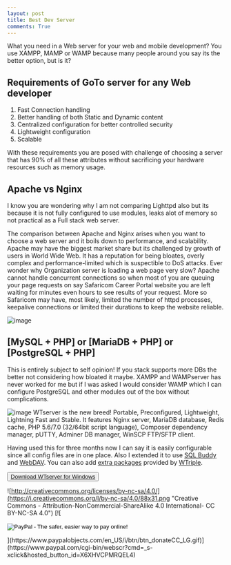 ```yaml
---
layout: post
title: Best Dev Server
comments: True
---
```


What you need in a Web server for your web and mobile development? You use XAMPP, MAMP or WAMP because many people around you say its the better option, but is it?

## Requirements of GoTo server for any Web developer
1. Fast Connection handling
2. Better handling of both Static and Dynamic content
3. Centralized configuration for better controlled security
4. Lightweight configuration
5. Scalable

With these requirements you are posed with challenge of choosing a server that has 90% of all these attributes without sacrificing your hardware resources such as memory usage.

## Apache vs Nginx

I know you are wondering why I am not comparing Lighttpd also but its because it is not fully configured to use modules, leaks alot of memory so not practical as a Full stack web server.

The comparison between Apache and Nginx arises when you want to choose a web server and it boils down to performance, and scalability. Apache may have the biggest market share but its challenged by growth of users in World Wide Web. It has a reputation for being bloates, overly complex and performance-limited which is suspectible to DoS attacks. Ever wonder why Organization server is loading a web page very slow? Apache cannot handle concurrent connections so when most of you are queuing your page requests on say Safaricom Career Portal website you are left waiting for minutes even hours to see results of your request. More so Safaricom may have, most likely, limited the number of httpd processes, keepalive connections or limited their durations to keep the website reliable. 

![image](https://assets.wp.nginx.com/wp-content/uploads/2014/03/multiprocess.png)


## [MySQL + PHP] or [MariaDB + PHP] or [PostgreSQL + PHP]

This is entirely subject to self opinion! If you stack supports more DBs the better not considering how bloated it maybe. XAMPP and WAMPserver has never worked for me but if I was asked I would consider WAMP which I can configure PostgreSQL and other modules out of the box without complications.

![image](https://a.fsdn.com/allura/p/wtnmp/icon) WTserver is the new breed! Portable, Preconfigured, Lightweight, Lightning Fast and Stable. It features Nginx server, MariaDB database, Redis cache, PHP 5.6/7.0 (32/64bit script language), Composer dependency manager, pUTTY, Adminer DB manager, WinSCP FTP/SFTP client.

Having used this for three months now I can say it is easily configurable since all config files are in one place. Also I extended it to use [SQL Buddy](http://sqlbuddy.com/) and [WebDAV](http://www.webdav.org/). You can also add [extra packages](https://sourceforge.net/projects/wtnmp/files/extras/) provided by [WTriple](https://sourceforge.net/u/wtriple/profile/).


<button class="button-save large"><a targt="_blank" href="https://sourceforge.net/projects/wtnmp/files/latest/download">Download WTserver for Windows</a></button> 



![http://creativecommons.org/licenses/by-nc-sa/4.0/](https://i.creativecommons.org/l/by-nc-sa/4.0/88x31.png 
"Creative Commons - Attribution-NonCommercial-ShareAlike 4.0 International- CC BY-NC-SA 4.0") [![ <form action="https://www.paypal.com/cgi-bin/webscr" method="post" target="_top">
<input type="hidden" name="cmd" value="_s-xclick">
<input type="hidden" name="hosted_button_id" value="ZQVADBPY2D2D6">
<input type="image" src="https://www.paypalobjects.com/en_US/i/btn/btn_donateCC_LG.gif" border="0" name="submit" alt="PayPal - The safer, easier way to pay online!">
<img alt="" border="0" src="https://www.paypalobjects.com/en_US/i/scr/pixel.gif" width="1" height="1">
</form>](https://www.paypalobjects.com/en_US/i/btn/btn_donateCC_LG.gif)](https://www.paypal.com/cgi-bin/webscr?cmd=_s-xclick&hosted_button_id=X6XHVCPMRQEL4)


